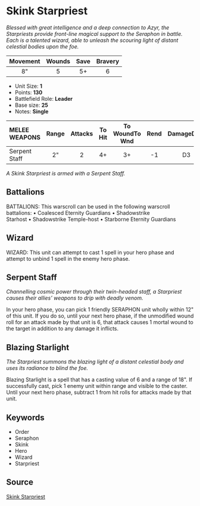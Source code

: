 # Skink Starpriest

_Blessed with great intelligence and a deep connection to Azyr, the Starpriests provide front-line magical support to the Seraphon in battle. Each is a talented wizard, able to unleash the scouring light of distant celestial bodies upon the foe._


| Movement | Wounds | Save | Bravery |
|:--------:|:------:|:----:|:-------:|
| 8" | 5 | 5+ | 6 |

* Unit Size: **1**
* Points: **130**
* Battlefield Role: **Leader**
* Base size: **25**
* Notes: **Single**

| MELEE WEAPONS | Range | Attacks | To Hit | To WoundTo Wnd | Rend | DamageDmg |
|:---|:--:|:--:|:--:|:--:|:--:|:--:|
| Serpent Staff | 2" | 2 | 4+ | 3+ | -1 | D3 |


_A Skink Starpriest is armed with a Serpent Staff._

## Battalions

BATTALIONS: This warscroll can be used in the following warscroll battalions: • Coalesced Eternity Guardians • Shadowstrike Starhost • Shadowstrike Temple-host • Starborne Eternity Guardians

## Wizard

WIZARD: This unit can attempt to cast 1 spell in your hero phase and attempt to unbind 1 spell in the enemy hero phase.

## Serpent Staff

_Channelling cosmic power through their twin-headed staff, a Starpriest causes their allies’ weapons to drip with deadly venom._

In your hero phase, you can pick 1 friendly SERAPHON unit wholly within 12" of this unit. If you do so, until your next hero phase, if the unmodified wound roll for an attack made by that unit is 6, that attack causes 1 mortal wound to the target in addition to any damage it inflicts.

## Blazing Starlight

_The Starpriest summons the blazing light of a distant celestial body and uses its radiance to blind the foe._

Blazing Starlight is a spell that has a casting value of 6 and a range of 18". If successfully cast, pick 1 enemy unit within range and visible to the caster. Until your next hero phase, subtract 1 from hit rolls for attacks made by that unit.

## Keywords

* Order
* Seraphon
* Skink
* Hero
* Wizard
* Starpriest


## Source

[Skink Starpriest](https://wahapedia.ru/aos3/factions/seraphon/Skink-Starpriest)
